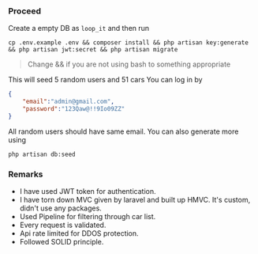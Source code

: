 ### Proceed

Create a empty DB as `loop_it` and then run

```shell
cp .env.example .env && composer install && php artisan key:generate && php artisan jwt:secret && php artisan migrate
```
> Change && if you are not using bash to something appropriate 

This will seed 5 random users and 51 cars
You can log in by  

```json
{
    "email":"admin@gmail.com",
    "password":"123Qaw@!!9Io09ZZ"
}
```

All random users should have same email. 
You can also generate more using 

```shell
php artisan db:seed
```

### Remarks
- I have used JWT token for authentication.
- I have torn down MVC given by laravel and built up HMVC. It's custom, didn't use any packages. 
- Used Pipeline for filtering through car list.
- Every request is validated.
- Api rate limited for DDOS protection.
- Followed SOLID principle.
